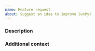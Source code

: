 ```yaml
---
name: Feature request
about: Suggest an idea to improve SunPy!
---
```


<!-- This comments are hidden when you submit the issue, so you do not need to remove them! -->
<!-- Please be sure to check out our contributing guidelines. -->
<!-- https://github.com/sunpy/sunpy/blob/master/CONTRIBUTING.rst -->
<!-- Please be sure to check out our code of conduct -->
<!-- https://github.com/sunpy/sunpy/blob/master/CODE_OF_CONDUCT.rst -->

<!-- Please have a search on our GitHub repository to see if a similar issue has already been posted. -->
<!-- If a similar issue is closed, have a quick look to see if you are satisfied by the resolution. -->
<!-- If not please go ahead and open an issue! -->

### Description
<!-- Provide a general description of the feature you would like. -->
<!-- "If you want to, you can suggest a draft design or API. -->
<!-- This way we have a deeper discussion on the feature. -->


### Additional context
<!-- Add any other context or screenshots about the feature request here. -->
<!-- This part is optional. -->
